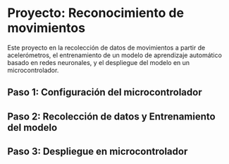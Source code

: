 # Proyecto: Reconocimiento de movimientos

Este proyecto en la recolección de datos de movimientos a partir de acelerómetros, el entrenamiento de un modelo de aprendizaje automático basado en redes neuronales, y el despliegue del modelo en un microcontrolador.

## Paso 1: Configuración del microcontrolador

## Paso 2: Recolección de datos y Entrenamiento del modelo

## Paso 3: Despliegue en microcontrolador

